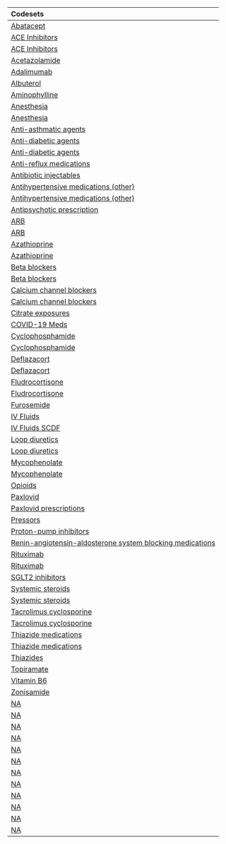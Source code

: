 |Codesets                                                  |
|:---------------------------------------------------------|
|[Abatacept](https://pedsnet.github.io/Variable-Dictionary/pages/drug/abatacept_md_page.html)|
|[ACE Inhibitors](https://pedsnet.github.io/Variable-Dictionary/pages/drug/rx_ace_inhibitor_md_page.html)|
|[ACE Inhibitors](https://pedsnet.github.io/Variable-Dictionary/pages/drug/rx_ace_inhibitor_md_page.html)|
|[Acetazolamide](https://pedsnet.github.io/Variable-Dictionary/pages/drug/rx_acetazolamide_md_page.html)|
|[Adalimumab](https://pedsnet.github.io/Variable-Dictionary/pages/drug/adalimumab_md_page.html)|
|[Albuterol](https://pedsnet.github.io/Variable-Dictionary/pages/drug/rx_albuterol_md_page.html)|
|[Aminophylline](https://pedsnet.github.io/Variable-Dictionary/pages/drug/rx_aminophylline_md_page.html)|
|[Anesthesia](https://pedsnet.github.io/Variable-Dictionary/pages/drug/rx_anesthesia_md_page.html)|
|[Anesthesia](https://pedsnet.github.io/Variable-Dictionary/pages/drug/rx_anesthesia_md_page.html)|
|[Anti-asthmatic agents](https://pedsnet.github.io/Variable-Dictionary/pages/drug/pedsnet_asthma_meds_md_page.html)|
|[Anti-diabetic agents](https://pedsnet.github.io/Variable-Dictionary/pages/drug/rx_diabetes_iv_meds_md_page.html)|
|[Anti-diabetic agents](https://pedsnet.github.io/Variable-Dictionary/pages/drug/rx_diabetes_oral_meds_md_page.html)|
|[Anti-reflux medications](https://pedsnet.github.io/Variable-Dictionary/pages/drug/rx_reflux_meds_md_page.html)|
|[Antibiotic injectables](https://pedsnet.github.io/Variable-Dictionary/pages/drug/rx_antibiotic_injectables_md_page.html)|
|[Antihypertensive medications (other)](https://pedsnet.github.io/Variable-Dictionary/pages/drug/rx_other_antihtn_md_page.html)|
|[Antihypertensive medications (other)](https://pedsnet.github.io/Variable-Dictionary/pages/drug/rx_other_antihtn_md_page.html)|
|[Antipsychotic prescription](https://pedsnet.github.io/Variable-Dictionary/pages/drug/antipsychotic_drugs_md_page.html)|
|[ARB](https://pedsnet.github.io/Variable-Dictionary/pages/drug/rx_arb_md_page.html)|
|[ARB](https://pedsnet.github.io/Variable-Dictionary/pages/drug/rx_arb_md_page.html)|
|[Azathioprine](https://pedsnet.github.io/Variable-Dictionary/pages/drug/rx_azathioprine_md_page.html)|
|[Azathioprine](https://pedsnet.github.io/Variable-Dictionary/pages/drug/rx_azathioprine_md_page.html)|
|[Beta blockers](https://pedsnet.github.io/Variable-Dictionary/pages/drug/rx_bb_md_page.html)|
|[Beta blockers](https://pedsnet.github.io/Variable-Dictionary/pages/drug/rx_bb_md_page.html)|
|[Calcium channel blockers](https://pedsnet.github.io/Variable-Dictionary/pages/drug/rx_ccb_md_page.html)|
|[Calcium channel blockers](https://pedsnet.github.io/Variable-Dictionary/pages/drug/rx_ccb_md_page.html)|
|[Citrate exposures](https://pedsnet.github.io/Variable-Dictionary/pages/drug/rx_citrate_md_page.html)|
|[COVID-19 Meds](https://pedsnet.github.io/Variable-Dictionary/pages/drug/rx_meds_c19_md_page.html)|
|[Cyclophosphamide](https://pedsnet.github.io/Variable-Dictionary/pages/drug/rx_cyclophosphamide_md_page.html)|
|[Cyclophosphamide](https://pedsnet.github.io/Variable-Dictionary/pages/drug/rx_cyclophosphamide_md_page.html)|
|[Deflazacort](https://pedsnet.github.io/Variable-Dictionary/pages/drug/rx_deflazacort_md_page.html)|
|[Deflazacort](https://pedsnet.github.io/Variable-Dictionary/pages/drug/rx_deflazacort_md_page.html)|
|[Fludrocortisone](https://pedsnet.github.io/Variable-Dictionary/pages/drug/rx_fludrocortisone_md_page.html)|
|[Fludrocortisone](https://pedsnet.github.io/Variable-Dictionary/pages/drug/rx_fludrocortisone_md_page.html)|
|[Furosemide](https://pedsnet.github.io/Variable-Dictionary/pages/drug/rx_furosemide_md_page.html)|
|[IV Fluids](https://pedsnet.github.io/Variable-Dictionary/pages/drug/rx_iv_fluids_md_page.html)|
|[IV Fluids SCDF](https://pedsnet.github.io/Variable-Dictionary/pages/drug/rx_iv_fluids_scdf_md_page.html)|
|[Loop diuretics](https://pedsnet.github.io/Variable-Dictionary/pages/drug/rx_loop_diuretic_md_page.html)|
|[Loop diuretics](https://pedsnet.github.io/Variable-Dictionary/pages/drug/rx_loop_diuretic_md_page.html)|
|[Mycophenolate](https://pedsnet.github.io/Variable-Dictionary/pages/drug/rx_mycophenolate_md_page.html)|
|[Mycophenolate](https://pedsnet.github.io/Variable-Dictionary/pages/drug/rx_mycophenolate_md_page.html)|
|[Opioids](https://pedsnet.github.io/Variable-Dictionary/pages/drug/rx_opioids_md_page.html)|
|[Paxlovid](https://pedsnet.github.io/Variable-Dictionary/pages/drug/rx_paxlovid_md_page.html)|
|[Paxlovid prescriptions](https://pedsnet.github.io/Variable-Dictionary/pages/drug/rx_paxlovid_md_page.html)|
|[Pressors](https://pedsnet.github.io/Variable-Dictionary/pages/drug/rx_pressors_md_page.html)|
|[Proton-pump inhibitors](https://pedsnet.github.io/Variable-Dictionary/pages/drug/rx_ppi_md_page.html)|
|[Renin-angiotensin-aldosterone system blocking medications](https://pedsnet.github.io/Variable-Dictionary/pages/drug/rx_ras_md_page.html)|
|[Rituximab](https://pedsnet.github.io/Variable-Dictionary/pages/drug/rx_rituximab_md_page.html)|
|[Rituximab](https://pedsnet.github.io/Variable-Dictionary/pages/drug/rx_rituximab_md_page.html)|
|[SGLT2 inhibitors](https://pedsnet.github.io/Variable-Dictionary/pages/drug/rx_sglt2_medications_md_page.html)|
|[Systemic steroids](https://pedsnet.github.io/Variable-Dictionary/pages/drug/rx_steroids_md_page.html)|
|[Systemic steroids](https://pedsnet.github.io/Variable-Dictionary/pages/drug/rx_steroids_md_page.html)|
|[Tacrolimus cyclosporine](https://pedsnet.github.io/Variable-Dictionary/pages/drug/rx_tacrolimus_cyclosporine_md_page.html)|
|[Tacrolimus cyclosporine](https://pedsnet.github.io/Variable-Dictionary/pages/drug/rx_tacrolimus_cyclosporine_md_page.html)|
|[Thiazide medications](https://pedsnet.github.io/Variable-Dictionary/pages/drug/rx_thiazide_md_page.html)|
|[Thiazide medications](https://pedsnet.github.io/Variable-Dictionary/pages/drug/rx_thiazide_md_page.html)|
|[Thiazides](https://pedsnet.github.io/Variable-Dictionary/pages/drug/rx_diuretics_thiazides_md_page.html)|
|[Topiramate](https://pedsnet.github.io/Variable-Dictionary/pages/drug/rx_topiramate_md_page.html)|
|[Vitamin B6](https://pedsnet.github.io/Variable-Dictionary/pages/drug/rx_b6_md_page.html)|
|[Zonisamide](https://pedsnet.github.io/Variable-Dictionary/pages/drug/rx_zonisamide_md_page.html)|
|[NA](https://pedsnet.github.io/Variable-Dictionary/pages/drug/NA_md_page.html)|
|[NA](https://pedsnet.github.io/Variable-Dictionary/pages/drug/NA_md_page.html)|
|[NA](https://pedsnet.github.io/Variable-Dictionary/pages/drug/NA_md_page.html)|
|[NA](https://pedsnet.github.io/Variable-Dictionary/pages/drug/NA_md_page.html)|
|[NA](https://pedsnet.github.io/Variable-Dictionary/pages/drug/NA_md_page.html)|
|[NA](https://pedsnet.github.io/Variable-Dictionary/pages/drug/NA_md_page.html)|
|[NA](https://pedsnet.github.io/Variable-Dictionary/pages/drug/NA_md_page.html)|
|[NA](https://pedsnet.github.io/Variable-Dictionary/pages/drug/NA_md_page.html)|
|[NA](https://pedsnet.github.io/Variable-Dictionary/pages/drug/NA_md_page.html)|
|[NA](https://pedsnet.github.io/Variable-Dictionary/pages/drug/NA_md_page.html)|
|[NA](https://pedsnet.github.io/Variable-Dictionary/pages/drug/NA_md_page.html)|
|[NA](https://pedsnet.github.io/Variable-Dictionary/pages/drug/NA_md_page.html)|
